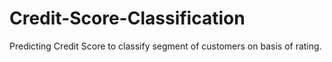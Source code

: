 # Credit-Score-Classification

Predicting Credit Score to classify segment of customers on basis of rating.
